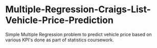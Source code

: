 # Multiple-Regression-Craigs-List-Vehicle-Price-Prediction
 Simple Multiple Regression problem to predict vehicle price based on various KPI's done as part of statistics coursework.
